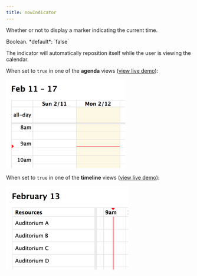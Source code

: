 ```yaml
---
title: nowIndicator
---
```


Whether or not to display a marker indicating the current time.

<div class='spec' markdown='1'>
Boolean. *default*: `false`
</div>

The indicator will automatically reposition itself while the user is viewing the calendar.

When set to `true` in one of the **agenda** views ([view live demo](agenda-nowIndicator-demo)):

<img src='agenda-nowIndicator-demo.png' width='323' height='241' alt='agenda view now-indicator' />

When set to `true` in one of the **timeline** views ([view live demo](timeline-nowIndicator-demo)):

<img src='timeline-nowIndicator-demo.png' width='331' height='227' alt='timeline view now-indicator' />
